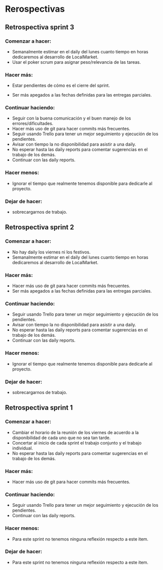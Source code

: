 # Rerospectivas

## Retrospectiva sprint 3

### Comenzar a hacer:

* Semanalmente estimar en el daily del lunes cuanto tiempo en horas dedicaremos al desarrollo de LocalMarket.
* Usar el poker scrum para asignar peso/relevancia de las tareas.

### Hacer más:

* Estar pendientes de cómo es el cierre del sprint.

* Ser más apegados a las fechas definidas para las entregas parciales.

### Continuar haciendo:

* Seguir con la buena comunicación y el buen manejo de los errores/dificultades.
* Hacer más uso de git para hacer commits más frecuentes.
* Seguir usando Trello para tener un mejor seguimiento y ejecución de los pendientes.
* Avisar con tiempo la no disponibilidad para asistir a una daily.  
* No esperar hasta las daily reports para comentar sugerencias en el trabajo de los demás.
* Continuar con las daily reports.

### Hacer menos:

* Ignorar el tiempo que realmente tenemos disponible para dedicarle al proyecto.

### Dejar de hacer:

* sobrecargarnos de trabajo.

## Retrospectiva sprint 2

### Comenzar a hacer:

* No hay daily los viernes ni los festivos.
* Semanalmente estimar en el daily del lunes cuanto tiempo en horas dedicaremos al desarrollo de LocalMarket.

### Hacer más:

* Hacer más uso de git para hacer commits más frecuentes.
* Ser más apegados a las fechas definidas para las entregas parciales.

### Continuar haciendo:

* Seguir usando Trello para tener un mejor seguimiento y ejecución de los pendientes.
* Avisar con tiempo la no disponibilidad para asistir a una daily.  
* No esperar hasta las daily reports para comentar sugerencias en el trabajo de los demás.
* Continuar con las daily reports.

### Hacer menos:

* Ignorar el tiempo que realmente tenemos disponible para dedicarle al proyecto.

### Dejar de hacer:

* sobrecargarnos de trabajo.

## Retrospectiva sprint 1

### Comenzar a hacer:

* Cambiar el horario de la reunión de los viernes de acuerdo a la disponibilidad de cada uno que no sea tan tarde.
* Concertar al inicio de cada sprint el trabajo conjunto y el trabajo individual.
* No esperar hasta las daily reports para comentar sugerencias en el trabajo de los demás.

### Hacer más:

* Hacer más uso de git para hacer commits más frecuentes.

### Continuar haciendo:

* Seguir usando Trello para tener un mejor seguimiento y ejecución de los pendientes.
* Continuar con las daily reports.

### Hacer menos:

* Para este sprint no tenemos ninguna reflexión respecto a este item.

### Dejar de hacer:

* Para este sprint no tenemos ninguna reflexión respecto a este item.



